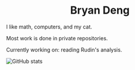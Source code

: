 <h1 align="center">Bryan Deng</h1>

I like math, computers, and my cat.

Most work is done in private repositories.

Currently working on: reading Rudin's analysis.

![GitHub stats](https://github-readme-stats.vercel.app/api/top-langs/?username=Blackgaurd&layout=compact&langs_count=6)

